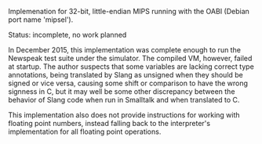 Implemenation for 32-bit, little-endian MIPS running with the OABI (Debian port name 'mipsel').

Status: incomplete, no work planned

In December 2015, this implementation was complete enough to run the Newspeak test suite under the simulator. The compiled VM, however, failed at startup. The author suspects that some variables are lacking correct type annotations, being translated by Slang as unsigned when they should be signed or vice versa, causing some shift or comparison to have the wrong signness in C, but it may well be some other discrepancy between the behavior of Slang code when run in Smalltalk and when translated to C.

This implementation also does not provide instructions for working with floating point numbers, instead falling back to the interpreter's implementation for all floating point operations.

